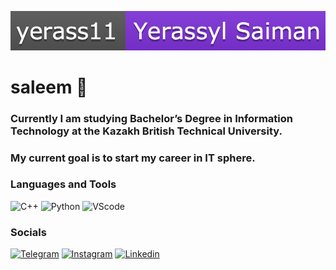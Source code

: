 ![Header](https://github.com/yerass11/yerass11/blob/main/assets/yerass.png)

# saleem 👋
### Currently I am studying Bachelor’s Degree in Information Technology at the Kazakh British Technical University.

### My current goal is to start my career in IT sphere.


### Languages and Tools
![C++](https://img.shields.io/badge/-C++-BC8F8F??style=for-the-badge&logo=C%2b%2b&logoColor=00BFFF)
![Python](https://img.shields.io/badge/-Python-BC8F8F??style=for-the-badge&logo=python)
![VScode](https://img.shields.io/badge/-VScode-BC8F8F??style=for-the-badge&logo=VisualStudiocode&logoColor=4169E1)

### Socials
[![Telegram](https://img.shields.io/badge/-Telegram-00BFFF??style=for-the-badge&logo=telegram&logoColor=000000)](https://t.me/yerass1ll)
[![Instagram](https://img.shields.io/badge/-Instagram-B4068E??style=for-the-badge&logo=instagram&logoColor=000000)](https://www.instagram.com/yerass1ll/?next=%2F)
[![Linkedin](https://img.shields.io/badge/-Linkedin-1E90FF??style=for-the-badge&logo=linkedin&logoColor=FFFFFF)](https://www.linkedin.com/in/erasyl-saiman-89367824b/)
